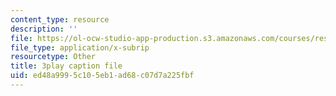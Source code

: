 ```yaml
---
content_type: resource
description: ''
file: https://ol-ocw-studio-app-production.s3.amazonaws.com/courses/res-6-006-video-demonstrations-in-lasers-and-optics-spring-2008/ed48a9995c105eb1ad68c07d7a225fbf_YNueJ1Al-CI.vtt
file_type: application/x-subrip
resourcetype: Other
title: 3play caption file
uid: ed48a999-5c10-5eb1-ad68-c07d7a225fbf
---
```

